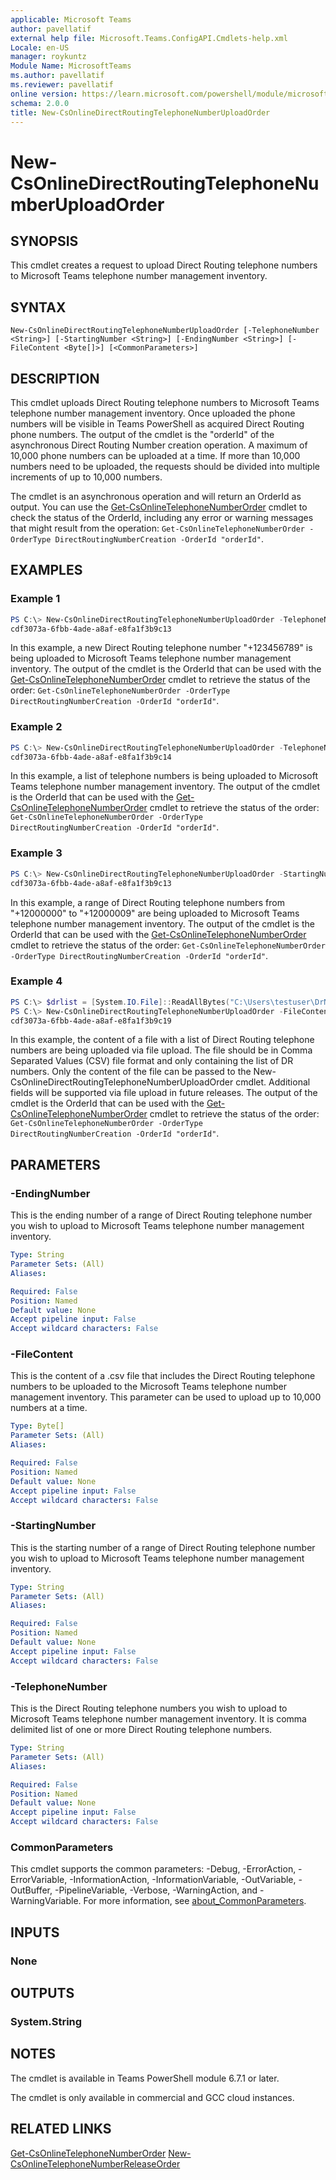 ```yaml
---
applicable: Microsoft Teams
author: pavellatif
external help file: Microsoft.Teams.ConfigAPI.Cmdlets-help.xml
Locale: en-US
manager: roykuntz
Module Name: MicrosoftTeams
ms.author: pavellatif
ms.reviewer: pavellatif
online version: https://learn.microsoft.com/powershell/module/microsoftteams/new-csonlinedirectroutingtelephonenumberuploadorder
schema: 2.0.0
title: New-CsOnlineDirectRoutingTelephoneNumberUploadOrder
---
```


# New-CsOnlineDirectRoutingTelephoneNumberUploadOrder

## SYNOPSIS
This cmdlet creates a request to upload Direct Routing telephone numbers to Microsoft Teams telephone number management inventory.

## SYNTAX

```
New-CsOnlineDirectRoutingTelephoneNumberUploadOrder [-TelephoneNumber <String>] [-StartingNumber <String>] [-EndingNumber <String>] [-FileContent <Byte[]>] [<CommonParameters>]
```

## DESCRIPTION
This cmdlet uploads Direct Routing telephone numbers to Microsoft Teams telephone number management inventory. Once uploaded the phone numbers will be visible in Teams PowerShell as acquired Direct Routing phone numbers. The output of the cmdlet is the "orderId" of the asynchronous Direct Routing Number creation operation. A maximum of 10,000 phone numbers can be uploaded at a time. If more than 10,000 numbers need to be uploaded, the requests should be divided into multiple increments of up to 10,000 numbers.

The cmdlet is an asynchronous operation and will return an OrderId as output. You can use the [Get-CsOnlineTelephoneNumberOrder](./get-csonlinetelephonenumberorder.md) cmdlet to check the status of the OrderId, including any error or warning messages that might result from the operation: `Get-CsOnlineTelephoneNumberOrder -OrderType DirectRoutingNumberCreation -OrderId "orderId"`.

## EXAMPLES

### Example 1
```powershell
PS C:\> New-CsOnlineDirectRoutingTelephoneNumberUploadOrder -TelephoneNumber "+123456789"
cdf3073a-6fbb-4ade-a8af-e8fa1f3b9c13
```

In this example, a new Direct Routing telephone number "+123456789" is being uploaded to Microsoft Teams telephone number management inventory. The output of the cmdlet is the OrderId that can be used with the [Get-CsOnlineTelephoneNumberOrder](./get-csonlinetelephonenumberorder.md) cmdlet to retrieve the status of the order: `Get-CsOnlineTelephoneNumberOrder -OrderType DirectRoutingNumberCreation -OrderId "orderId"`.

### Example 2
```powershell
PS C:\> New-CsOnlineDirectRoutingTelephoneNumberUploadOrder -TelephoneNumber "+123456789,+134567890,+145678901"
cdf3073a-6fbb-4ade-a8af-e8fa1f3b9c14
```

In this example, a list of telephone numbers is being uploaded to Microsoft Teams telephone number management inventory. The output of the cmdlet is the OrderId that can be used with the [Get-CsOnlineTelephoneNumberOrder](./get-csonlinetelephonenumberorder.md) cmdlet to retrieve the status of the order: `Get-CsOnlineTelephoneNumberOrder -OrderType DirectRoutingNumberCreation -OrderId "orderId"`.

### Example 3
```powershell
PS C:\> New-CsOnlineDirectRoutingTelephoneNumberUploadOrder -StartingNumber "+12000000" -EndingNumber "+12000009"
cdf3073a-6fbb-4ade-a8af-e8fa1f3b9c13
```

In this example, a range of Direct Routing telephone numbers from "+12000000" to "+12000009" are being uploaded to Microsoft Teams telephone number management inventory. The output of the cmdlet is the OrderId that can be used with the [Get-CsOnlineTelephoneNumberOrder](./get-csonlinetelephonenumberorder.md) cmdlet to retrieve the status of the order: `Get-CsOnlineTelephoneNumberOrder -OrderType DirectRoutingNumberCreation -OrderId "orderId"`.

### Example 4
```powershell
PS C:\> $drlist = [System.IO.File]::ReadAllBytes("C:\Users\testuser\DrNumber.csv")
PS C:\> New-CsOnlineDirectRoutingTelephoneNumberUploadOrder -FileContent $drlist
cdf3073a-6fbb-4ade-a8af-e8fa1f3b9c19
```

In this example, the content of a file with a list of Direct Routing telephone numbers are being uploaded via file upload. The file should be in Comma Separated Values (CSV) file format and only containing the list of DR numbers. Only the content of the file can be passed to the New-CsOnlineDirectRoutingTelephoneNumberUploadOrder cmdlet. Additional fields will be supported via file upload in future releases. The output of the cmdlet is the OrderId that can be used with the [Get-CsOnlineTelephoneNumberOrder](./get-csonlinetelephonenumberorder.md) cmdlet to retrieve the status of the order: `Get-CsOnlineTelephoneNumberOrder -OrderType DirectRoutingNumberCreation -OrderId "orderId"`.

## PARAMETERS

### -EndingNumber
This is the ending number of a range of Direct Routing telephone number you wish to upload to Microsoft Teams telephone number management inventory.

```yaml
Type: String
Parameter Sets: (All)
Aliases:

Required: False
Position: Named
Default value: None
Accept pipeline input: False
Accept wildcard characters: False
```

### -FileContent
This is the content of a .csv file that includes the Direct Routing telephone numbers to be uploaded to the Microsoft Teams telephone number management inventory. This parameter can be used to upload up to 10,000 numbers at a time.

```yaml
Type: Byte[]
Parameter Sets: (All)
Aliases:

Required: False
Position: Named
Default value: None
Accept pipeline input: False
Accept wildcard characters: False
```

### -StartingNumber
This is the starting number of a range of Direct Routing telephone number you wish to upload to Microsoft Teams telephone number management inventory.

```yaml
Type: String
Parameter Sets: (All)
Aliases:

Required: False
Position: Named
Default value: None
Accept pipeline input: False
Accept wildcard characters: False
```

### -TelephoneNumber
This is the Direct Routing telephone numbers you wish to upload to Microsoft Teams telephone number management inventory. It is comma delimited list of one or more Direct Routing telephone numbers.

```yaml
Type: String
Parameter Sets: (All)
Aliases:

Required: False
Position: Named
Default value: None
Accept pipeline input: False
Accept wildcard characters: False
```

### CommonParameters
This cmdlet supports the common parameters: -Debug, -ErrorAction, -ErrorVariable, -InformationAction, -InformationVariable, -OutVariable, -OutBuffer, -PipelineVariable, -Verbose, -WarningAction, and -WarningVariable. For more information, see [about_CommonParameters](http://go.microsoft.com/fwlink/?LinkID=113216).

## INPUTS

### None

## OUTPUTS

### System.String

## NOTES
The cmdlet is available in Teams PowerShell module 6.7.1 or later.

The cmdlet is only available in commercial and GCC cloud instances.

## RELATED LINKS
[Get-CsOnlineTelephoneNumberOrder](./get-csonlinetelephonenumberorder.md)
[New-CsOnlineTelephoneNumberReleaseOrder](./new-csonlinetelephonenumberreleaseorder.md)
